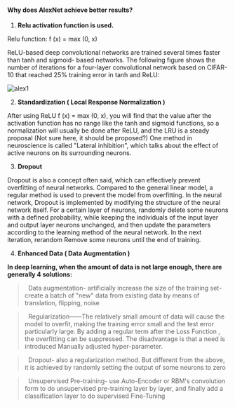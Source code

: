 #### Why does AlexNet achieve better results?

1. **Relu activation function is used.**

Relu function: f (x) = max (0, x)


ReLU-based deep convolutional networks are trained several times faster than tanh and sigmoid- based networks. The following figure shows the number of iterations for a four-layer convolutional network based on CIFAR-10 that reached 25% training error in tanh and ReLU:

![alex1](img/alex612.png)

2. **Standardization ( Local Response Normalization )**

After using ReLU f (x) = max (0, x), you will find that the value after the activation function has no range like the tanh and sigmoid functions, so a normalization will usually be done after ReLU, and the LRU is a steady proposal (Not sure here, it should be proposed?) One method in neuroscience is called "Lateral inhibition", which talks about the effect of active neurons on its surrounding neurons.




3. **Dropout**

Dropout is also a concept often said, which can effectively prevent overfitting of neural networks. Compared to the general linear model, a regular method is used to prevent the model from overfitting. In the neural network, Dropout is implemented by modifying the structure of the neural network itself. For a certain layer of neurons, randomly delete some neurons with a defined probability, while keeping the individuals of the input layer and output layer neurons unchanged, and then update the parameters according to the learning method of the neural network. In the next iteration, rerandom Remove some neurons until the end of training.




4. **Enhanced Data ( Data Augmentation )**



**In deep learning, when the amount of data is not large enough, there are generally 4 solutions:**

>  Data augmentation- artificially increase the size of the training set-create a batch of "new" data from existing data by means of translation, flipping, noise

>  Regularization——The relatively small amount of data will cause the model to overfit, making the training error small and the test error particularly large. By adding a regular term after the Loss Function , the overfitting can be suppressed. The disadvantage is that a need is introduced Manually adjusted hyper-parameter.

>  Dropout- also a regularization method. But different from the above, it is achieved by randomly setting the output of some neurons to zero

>  Unsupervised Pre-training- use Auto-Encoder or RBM's convolution form to do unsupervised pre-training layer by layer, and finally add a classification layer to do supervised Fine-Tuning



